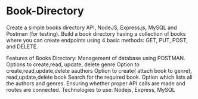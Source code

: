 # Book-Directory
Create a simple books directory API, NodeJS, Express.js, MySQL and Postman (for testing).
Build a book directory having a collection of books where you can create endpoints using 4 basic methods: GET, PUT, POST, and DELETE.

Features of Books Directory:
Management of database using POSTMAN.
Options to create,read, update, delete genre
Option to create,read,update,delete aauthors
Option to create( attach book to genre), read,update,delete book
Search for the required book.
Option which lists all the authors and genres.
Ensuring whether proper API calls are made and routes are connected.
Technologies to use: Nodejs, Express, MySQL


